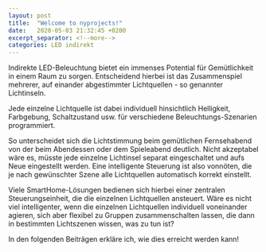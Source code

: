 ```yaml
---
layout: post
title:  "Welcome to nyprojects!"
date:   2020-05-03 21:32:45 +0200
excerpt_separator: <!--more-->
categories: LED indirekt
---
```

Indirekte LED-Beleuchtung bietet ein immenses Potential für Gemütlichkeit in einem Raum zu sorgen. 
Entscheidend hierbei ist das
Zusammenspiel mehrerer, auf einander abgestimmter Lichtquellen <!--more--> - so genannter Lichtinseln. 

Jede einzelne Lichtquelle ist dabei individuell hinsichtlich Helligkeit, Farbgebung, Schaltzustand usw. für verschiedene Beleuchtungs-Szenarien programmiert.

So unterscheidet sich die Lichtstimmung beim gemütlichen Fernsehabend von der beim Abendessen oder dem Spieleabend deutlich.
Nicht akzeptabel wäre es, müsste jede einzelne Lichtinsel separat eingeschaltet und aufs Neue eingestellt werden. 
Eine intelligente Steuerung ist also vonnöten, die je nach gewünschter Szene alle Lichtquellen automatisch korrekt einstellt.

Viele SmartHome-Lösungen bedienen sich hierbei einer zentralen Steuerungseinheit, die die einzelnen Lichtquellen ansteuert.
Wäre es nicht viel intelligenter, wenn die einzelnen Lichtquellen individuell voneinander agieren, sich aber flexibel zu Gruppen zusammenschalten lassen, die dann in bestimmten Lichtszenen wissen, was zu tun ist?

In den folgenden Beiträgen erkläre ich, wie dies erreicht werden kann!
